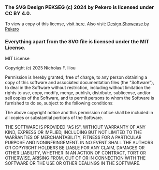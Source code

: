 ### The SVG Design PEKSEG (c) 2024 by Pekero is licensed under CC BY 4.0.

To view a copy of this license, visit [here](https://creativecommons.org/licenses/...).
Also visit: [Design Showcase by Pekero](https://youtu.be/Th-u84OkpeQ?feature=shared)

### Everything apart from the SVG file is licensed under the MIT License.

MIT License

Copyright (c) 2025 Nicholas F. Iliou

Permission is hereby granted, free of charge, to any person obtaining a copy
of this software and associated documentation files (the "Software"), to deal
in the Software without restriction, including without limitation the rights
to use, copy, modify, merge, publish, distribute, sublicense, and/or sell
copies of the Software, and to permit persons to whom the Software is
furnished to do so, subject to the following conditions:

The above copyright notice and this permission notice shall be included in all
copies or substantial portions of the Software.

THE SOFTWARE IS PROVIDED "AS IS", WITHOUT WARRANTY OF ANY KIND, EXPRESS OR
IMPLIED, INCLUDING BUT NOT LIMITED TO THE WARRANTIES OF MERCHANTABILITY,
FITNESS FOR A PARTICULAR PURPOSE AND NONINFRINGEMENT. IN NO EVENT SHALL THE
AUTHORS OR COPYRIGHT HOLDERS BE LIABLE FOR ANY CLAIM, DAMAGES OR OTHER
LIABILITY, WHETHER IN AN ACTION OF CONTRACT, TORT OR OTHERWISE, ARISING FROM,
OUT OF OR IN CONNECTION WITH THE SOFTWARE OR THE USE OR OTHER DEALINGS IN THE
SOFTWARE.
